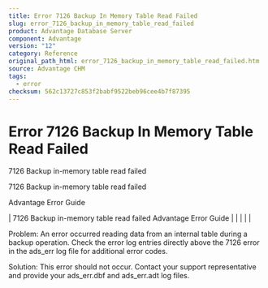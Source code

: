 ```yaml
---
title: Error 7126 Backup In Memory Table Read Failed
slug: error_7126_backup_in_memory_table_read_failed
product: Advantage Database Server
component: Advantage
version: "12"
category: Reference
original_path_html: error_7126_backup_in_memory_table_read_failed.htm
source: Advantage CHM
tags:
  - error
checksum: 562c13727c853f2babf9522beb96cee4b7f87395
---
```


# Error 7126 Backup In Memory Table Read Failed

7126 Backup in-memory table read failed

7126 Backup in-memory table read failed

Advantage Error Guide

| 7126 Backup in-memory table read failed  Advantage Error Guide |  |  |  |  |

Problem: An error occurred reading data from an internal table during a backup operation. Check the error log entries directly above the 7126 error in the ads\_err log file for additional error codes.

Solution: This error should not occur. Contact your support representative and provide your ads\_err.dbf and ads\_err.adt log files.
